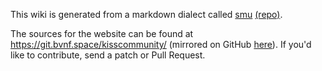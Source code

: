 This wiki is generated from a markdown dialect called [smu](smu) [(repo)](https://github.com/Gottox/smu).

The sources for the website can be found at <https://git.bvnf.space/kisscommunity/> (mirrored on GitHub [here](https://github.com/kiss-community/kisscommunity.org/)).
If you'd like to contribute, send a patch or Pull Request.
